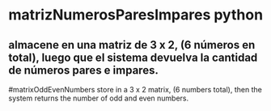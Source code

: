 # matrizNumerosParesImpares python
almacene en una matriz de 3 x 2, (6 números en total), luego que el sistema devuelva la cantidad de números pares e impares.
----------------------------------------------------------------------------------------------------------------------------
#matrixOddEvenNumbers
store in a 3 x 2 matrix, (6 numbers total), then the system returns the number of odd and even numbers.
